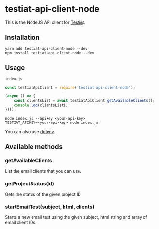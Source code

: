 # testiat-api-client-node

This is the NodeJS API client for [Testi@](https://testi.at).


## Installation

```
yarn add testiat-api-client-node --dev
npm install testiat-api-client-node --dev
```


## Usage

`index.js`
```javascript
const testiatApiClient = require('testiat-api-client-node');

(async () => {
    const clientsList = await testiatApiClient.getAvailableClients();
    console.log(clientsList);
})();
```

```
node index.js --apikey <your-api-key>
TESTIAT_APIKEY=<your-api-key> node index.js
```

You can also use [dotenv](https://www.npmjs.com/package/dotenv).


## Available methods


### getAvailableClients

List the email clients that you can use.


### getProjectStatus(id)

Gets the status of the given project ID


### startEmailTest(subject, html, clients)

Starts a new email test using the given subject, html string and array of email client IDs.